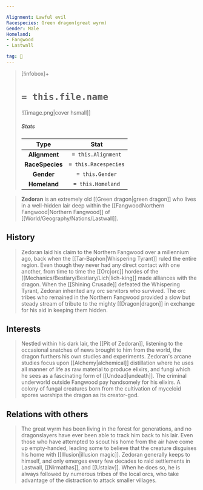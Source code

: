 ```yaml
---

Alignment: Lawful evil
Racespecies: Green dragon(great wyrm)
Gender: Male
Homeland:
- Fangwood
- Lastwall

tag: 👤️
---
```


> [!infobox]+
> #  `= this.file.name`
> ![[image.png|cover hsmall]]
> ##### Stats
> Type | Stat |
> :---: |:---:|
> **Alignment** | `= this.Alignment` |
> **RaceSpecies** | `= this.Racespecies` |
> **Gender** | `= this.Gender` |
> **Homeland** | `= this.Homeland` |



> **Zedoran** is an extremely old [[Green dragon|green dragon]] who lives in a well-hidden lair deep within the [[FangwoodNorthern Fangwood|Northern Fangwood]] of [[World/Geography/Nations/Lastwall]].



## History

> Zedoran laid his claim to the Northern Fangwood over a millennium ago, back when the [[Tar-Baphon|Whispering Tyrant]] ruled the entire region. Even though they never had any direct contact with one another, from time to time the [[Orc|orc]] hordes of the [[Mechanics/Bestiary/Bestiary/Lich|lich-king]] made alliances with the dragon. When the [[Shining Crusade]] defeated the Whispering Tyrant, Zedoran inherited any orc servitors who survived. The orc tribes who remained in the Northern Fangwood provided a slow but steady stream of tribute to the mighty [[Dragon|dragon]] in exchange for his aid in keeping them hidden.


## Interests

> Nestled within his dark lair, the [[Pit of Zedoran]], listening to the occasional snatches of news brought to him from the world, the dragon furthers his own studies and experiments. Zedoran's arcane studies focus upon [[Alchemy|alchemical]] distillation where he uses all manner of life as raw material to produce elixirs, and fungi which he sees as a fascinating form of [[Undead|undeath]]. The criminal underworld outside Fangwood pay handsomely for his elixirs. A colony of fungal creatures born from the cultivation of myceloid spores worships the dragon as its creator-god.


## Relations with others

> The great wyrm has been living in the forest for generations, and no dragonslayers have ever been able to track him back to his lair. Even those who have attempted to scout his home from the air have come up empty-handed, leading some to believe that the creature disguises his home with [[Illusion|illusion magic]]. Zedoran generally keeps to himself, and only emerges every few decades to raid settlements in Lastwall, [[Nirmathas]], and [[Ustalav]]. When he does so, he is always followed by numerous tribes of the local orcs, who take advantage of the distraction to attack smaller villages.







